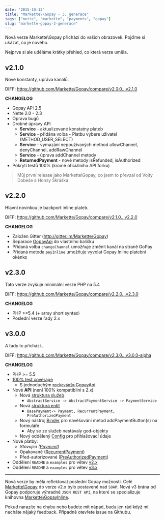 ```yaml
---
date: "2015-10-13"
title: "Markette\\Gopay - 3. generace"
tags: ["nette", "markette", "payments", "gopay"]
slug: "markette-gopay-3-generace"
---
```


Nová verze Markette\Gopay přichází do vašich obrazovek. Pojďme si ukázat, co je nového.

<!--more-->

Nejprve si ale uděláme krátky přehled, co která verze uměla.

## v2.1.0

Nové konstanty, upráva kanálů.

DIFF: https://github.com/Markette/Gopay/compare/v2.0.0...v2.1.0

**CHANGELOG**

* Gopay API 2.5
* Nette 2.0 - 2.3
* Oprava bugů
* Drobné úpravy API
    * **Service** - aktualizované konstatny plateb
    * **Service** - přidána volba - Platbu vybere uživatel (METHOD_USER_SELECT)
    * **Service** - vymazání nepoužívaných method allowChannel, denyChannel, addRawChannel
    * **Service** - úprava addChannel metody
    * **ReturnedPayment** - nové metody isRefunded, isAuthorized
* Pokrytí testů 100% (kromě oficiálního API forku)

> Můj první release jako Markette\Gopay, co jsem to převzal od Vojty Dobeše a Honzy Škráška.

## v2.2.0

<p class="alert alert-warning falert falert-inline-block">Hlavní novinkou je backport inline plateb.</p>

DIFF: https://github.com/Markette/Gopay/compare/v2.1.0...v2.2.0

**CHANGELOG**

* Založen Gitter (http://gitter.im/Markette/Gopay)
* Separace [GopayApi](https://github.com/Markette/GopayApi) do vlastního balíčku
* Přidaná volba `changeChannel` umožňuje změnit kanál na straně GoPay
* Přidaná metoda `payInline` umožňuje vyvolat Gopay Inline platební okénko

## v2.3.0

<p class="alert alert-warning falert falert-inline-block">Tato verze zvyšuje minimální verze PHP na 5.4</p>

DIFF: https://github.com/Markette/Gopay/compare/v2.2.0...v2.3.0

**CHANGELOG**

* PHP >=5.4 (+ array short syntax)
* Poslední verze řady 2.x

## v3.0.0

<p class="alert alert-warning falert falert-inline-block">A tady to přichází...</p>

DIFF: https://github.com/Markette/Gopay/compare/v2.3.0...v3.0.0-alpha

**CHANGELOG**

* PHP >= 5.5
* [100% test coverage](https://github.com/Markette/Gopay/tree/master/tests/cases)
    * S jednoduchým [`mockováním` GopayApi](https://github.com/Markette/Gopay/blob/master/tests/cases/BasePaymentTestCase.php#L26-L36)
* Nové **API** (není 100% kompatibilní s 2.x)
    * Nová [struktura služeb](https://github.com/Markette/Gopay/tree/master/src/Gopay/Service)
        * `AbstractService -> AbstractPaymentService -> PaymentService`
    * Nová [struktura entit](https://github.com/Markette/Gopay/tree/master/src/Gopay/Entity)
        * `BasePayment-> Payment, RecurrentPayment, PreAuthorizedPayment`
    * Nový nástroj [Binder](https://github.com/Markette/Gopay/blob/master/src/Gopay/Form/Binder.php) pro navěšování metod addPaymentButton(s) na formuláře
        * Aby se ze služeb nestávaly god-objekty
    * Nový oddělený [Config](https://github.com/Markette/Gopay/blob/master/src/Gopay/Config.php) pro přihlašovací údaje
* Nové platby:
    * *Stávající ([Payment](https://github.com/Markette/Gopay/blob/master/src/Gopay/Service/PaymentService.php))*
    * Opakované ([RecurrentPayment](https://github.com/Markette/Gopay/blob/master/src/Gopay/Service/RecurrentPaymentService.php))
    * Před-autorizované ([PreAuthorizedPayment](https://github.com/Markette/Gopay/blob/master/src/Gopay/Service/PreAuthorizedPaymentService.php))
* Oddělení `README` a `examples` pro větev [v2.x](https://github.com/Markette/Gopay/tree/master/docs/v2.x)
* Oddělení `README` a `examples` pro větev [v3.x](https://github.com/Markette/Gopay/tree/master/docs/v3.x)

***

Nová verze by měla reflektovat poslední Gopay možnosti. Celé [Markette\Gopay](https://github.com/Markette/Gopay) do verze v2.x bylo postavené nad `SOAP`. Nová v3 brána od Gopay podporuje výhradně `JSON REST API`,
na které se specializuje knihovna [Markette\GopayInline](https://github.com/Markette/GopayInline).

Pokud narazíte na chybu nebo budete mít nápad, budu jen rád když mi necháte nějaký feedback. Případně otevřete issue na Githubu.
